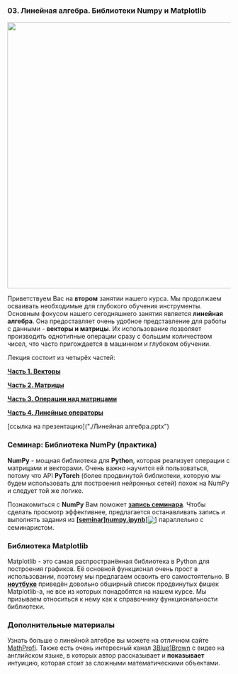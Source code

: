 
### 03. Линейная алгебра. Библиотеки Numpy и Matplotlib

<p align=center>
  <img src="https://miro.medium.com/max/800/1*V83L4ydCdk21tXjP22VjXQ.jpeg" width=600>
</p>

Приветствуем Вас на **втором** занятии нашего курса. Мы продолжаем осваивать необходимые для глубокого обучения инструменты. Основным фокусом нашего сегодняшнего занятия является **линейная алгебра**. Она предоставляет очень удобное представление для работы с данными - **векторы и матрицы**. Их использование позволяет производить однотипные операции сразу с большим количеством чисел, что часто пригождается в машинном и глубоком обучении.

Лекция состоит из четырёх частей:

[**Часть 1. Векторы**](https://www.youtube.com/watch?v=fyu2KiC2gwY)

[**Часть 2. Матрицы**](https://www.youtube.com/watch?v=uIx5Cegf6Bk)

[**Часть 3. Операции над матрицами**](https://www.youtube.com/watch?v=O6Z7BaJUoaA)

[**Часть 4. Линейные операторы**](https://www.youtube.com/watch?v=nJMD5z0RaWQ)

[ссылка на презентацию]("./Линейная алгебра.pptx")

### Семинар: Библиотека NumPy (практика)

**NumPy** - мощная библиотека для **Python**, которая реализует операции с матрицами и векторами. Очень важно научится ей пользоваться, потому что API **PyTorch** (более продвинутой библиотеки, которую мы будем использовать для построения нейронных сетей) похож на NumPy и следует той же логике.

Познакомиться с **NumPy** Вам поможет [**запись семинара**](https://www.youtube.com/watch?v=D6qFFVmsRos). Чтобы сделать просмотр эффективнее, предлагается останавливать запись и выполнять задания из  [**[seminar]numpy.ipynb**](./[seminar]numpy.ipynb)[<img src="https://colab.research.google.com/assets/colab-badge.svg" align="center">] параллельно с семинаристом.

### Библиотека Matplotlib

Matplotlib - это самая распространённая библиотека в Python для построения графиков. Её основной функционал очень прост в использовании, поэтому мы предлагаем освоить его самостоятельно. В [**ноутбуке**](https://drive.google.com/file/d/1cyk73nzAQUenqWyaCfj4_kyPTomUCnh5/view?usp=sharing) приведён довольно обширный список продвинутых фишек Matplotlib-а, не все из которых понадобятся на нашем курсе. Мы призываем относиться к нему как к справочнику функциональности библиотеки.

### Дополнительные материалы

Узнать больше о линейной алгебре вы можете на отличном сайте [MathProfi](http://www.mathprofi.ru/vektory_dlya_chainikov.html). Также есть очень интересный канал [3Blue1Brown](https://www.youtube.com/watch?v=fNk_zzaMoSs) с видео на английском языке, в которых автор рассказывает и **показывает** интуицию, которая стоит за сложными математическими объектами.

